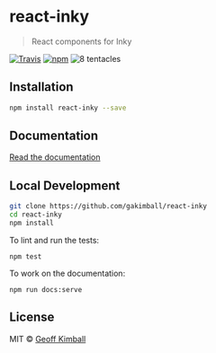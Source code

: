 # react-inky

> React components for Inky

[![Travis](https://badgen.now.sh/travis/gakimball/react-inky)](https://travis-ci.org/gakimball/react-inky) [![npm](https://badgen.now.sh/npm/v/react-inky)](https://www.npmjs.com/package/react-inky)
![8 tentacles](https://badgen.now.sh/badge/tentacles/8/purple)

## Installation

```bash
npm install react-inky --save
```

## Documentation

[Read the documentation](https://react-inky.now.sh)

## Local Development

```bash
git clone https://github.com/gakimball/react-inky
cd react-inky
npm install
```

To lint and run the tests:

```
npm test
```

To work on the documentation:

```
npm run docs:serve
```

## License

MIT &copy; [Geoff Kimball](http://geoffkimball.com)
